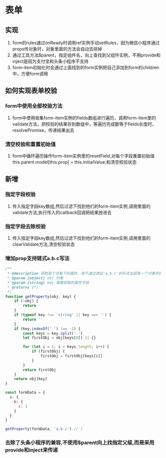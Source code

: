 # 表单

## 实现
1. form的rules通过onReady时调用ref实例手动setRules，因为微信小程序通过props传对象时，对象里面的方法会自动去除掉
2. 通过工具方法$parent，指定组件名，向上查找到父组件实例，不用provide和inject是因为支付宝和头条小程序不支持
3. form-item初始化时会通过上面找到的form实例把自己添加到form的children中，方便form调用

## 如何实现表单校验
### form中使用全部校验方法
1. form中使用收集form-item实例的fields数组进行遍历，调用form-item里的validate方法，把校验的结果存到数组中，等遍历完成数等于fields长度时，resolvePromise，传递结果出去

### 清空校验和重置初始值
1. form中循环遍历操作form-item实例里的resetField,对每个字段重置初始值this.parent.model[this.prop] = this.initialValue;和清空校验状态


## 新增
### 指定字段校验
1. 传入指定字段key数组,然后过滤下找到他们的form-item实例,调用里面的validate方法,执行传入的callback回调把结果放进去

### 指定字段去除校验
1. 传入指定字段key数组,然后过滤下找到他们的form-item实例,调用里面的clearValidate方法,清空校验状态

### 增加prop支持链式a.b.c写法
```js
/**
 * @description 获取某个对象下的属性，用于通过类似'a.b.c'的形式去获取一个对象的的属性的形式
 * @param {object} obj 对象
 * @param {string} key 需要获取的属性字段
 * @returns {*}
 */
function getProperty(obj, key) {
	if (!obj) {
		return
	}
	if (typeof key !== 'string' || key === '') {
		return ''
	}
	if (key.indexOf('.') !== -1) {
		const keys = key.split('.')
		let firstObj = obj[keys[0]] || {}

		for (let i = 1; i < keys.length; i++) {
			if (firstObj) {
				firstObj = firstObj[keys[i]]
			}
		}
		return firstObj
	}
	return obj[key]
}

const formData = {
  a: {
    b: {
      c: 1
    }
  }
}

getProperty(formData, 'a.b.c') // 1
```

### 去除了头条小程序的兼容,不使用$parent向上找指定父级,而是采用provide和inject来传递